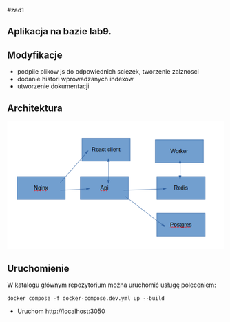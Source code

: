 #zad1

## Aplikacja na bazie lab9.

## Modyfikacje
- podpiie plikow js do odpowiednich sciezek, tworzenie zalznosci
- dodanie histori wprowadzanych indexow
- utworzenie dokumentacji

## Architektura
![image](client/src/arc.png "Arc")

## Uruchomienie
W katalogu głównym repozytorium można uruchomić usługę poleceniem:

```
docker compose -f docker-compose.dev.yml up --build

```
 - Uruchom http://localhost:3050

